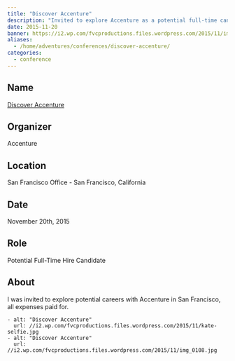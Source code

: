 ```yaml
---
title: "Discover Accenture"
description: "Invited to explore Accenture as a potential full-time candidate."
date: 2015-11-20
banner: https://i2.wp.com/fvcproductions.files.wordpress.com/2015/11/img_0108.jpg
aliases:
  - /home/adventures/conferences/discover-accenture/
categories:
  - conference
---
```


## Name

[Discover Accenture](//www.accenture.com/us-en "Accenture")

## Organizer

Accenture

## Location

San Francisco Office - San Francisco, California

## Date

November 20th, 2015

## Role

Potential Full-Time Hire Candidate

## About

I was invited to explore potential careers with Accenture in San Francisco, all expenses paid for.

    - alt: "Discover Accenture"
      url: //i2.wp.com/fvcproductions.files.wordpress.com/2015/11/kate-selfie.jpg
    - alt: "Discover Accenture"
      url: //i2.wp.com/fvcproductions.files.wordpress.com/2015/11/img_0108.jpg
